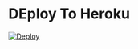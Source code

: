 # DEploy To Heroku
[![Deploy](https://www.herokucdn.com/deploy/button.svg)](https://heroku.com/deploy?template=https://github.com/xhoho25/guacho)

